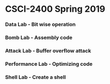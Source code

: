 # CSCI-2400 Spring 2019

### Data Lab - Bit wise operation
### Bomb Lab - Assembly code
### Attack Lab - Buffer overflow attack
### Performance Lab - Optimizing code 
### Shell Lab - Create a shell
